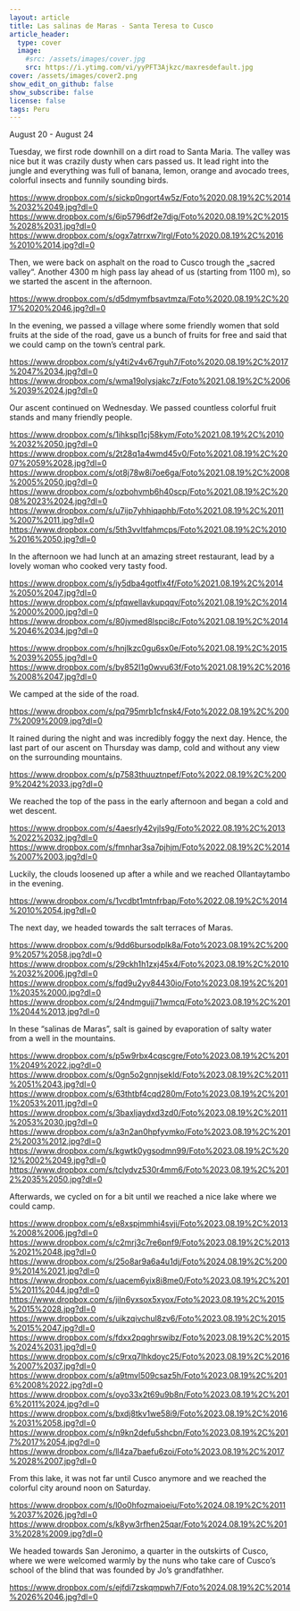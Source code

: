 ```yaml
---
layout: article
title: Las salinas de Maras - Santa Teresa to Cusco
article_header:
  type: cover
  image:
    #src: /assets/images/cover.jpg
    src: https://i.ytimg.com/vi/yyPFT3Ajkzc/maxresdefault.jpg
cover: /assets/images/cover2.png
show_edit_on_github: false
show_subscribe: false
license: false
tags: Peru 
---
```


August 20 - August 24

Tuesday, we first rode downhill on a dirt road to Santa Maria. The valley was nice but it was crazily dusty when cars passed us. It lead right into the jungle and everything was full of banana, lemon, orange and avocado trees, colorful insects and funnily sounding birds.

<!--more-->

https://www.dropbox.com/s/sickp0ngort4w5z/Foto%2020.08.19%2C%2014%2032%2049.jpg?dl=0
https://www.dropbox.com/s/6ip5796df2e7dig/Foto%2020.08.19%2C%2015%2028%2031.jpg?dl=0
https://www.dropbox.com/s/ogx7atrrxw7lrgl/Foto%2020.08.19%2C%2016%2010%2014.jpg?dl=0

Then, we were back on asphalt on the road to Cusco trough the „sacred valley“. Another 4300 m high pass lay ahead of us (starting from 1100 m), so we started the ascent in the afternoon.

https://www.dropbox.com/s/d5dmymfbsavtmza/Foto%2020.08.19%2C%2017%2020%2046.jpg?dl=0

In the evening, we passed a village where some friendly women that sold fruits at the side of the road, gave us a bunch of fruits for free and said that we could camp on the town’s central park.

https://www.dropbox.com/s/y4ti2v4v67rguh7/Foto%2020.08.19%2C%2017%2047%2034.jpg?dl=0
https://www.dropbox.com/s/wma19olysjakc7z/Foto%2021.08.19%2C%2006%2039%2024.jpg?dl=0

Our ascent continued on Wednesday. We passed countless colorful fruit stands and many friendly people.

https://www.dropbox.com/s/1ihkspl1cj58kym/Foto%2021.08.19%2C%2010%2032%2050.jpg?dl=0
https://www.dropbox.com/s/2t28q1a4wmd45v0/Foto%2021.08.19%2C%2007%2059%2028.jpg?dl=0
https://www.dropbox.com/s/ot8j78w8i7oe6ga/Foto%2021.08.19%2C%2008%2005%2050.jpg?dl=0
https://www.dropbox.com/s/ozbohvmb6h40scp/Foto%2021.08.19%2C%2008%2023%2024.jpg?dl=0
https://www.dropbox.com/s/u7ijp7yhhiqaphb/Foto%2021.08.19%2C%2011%2007%2011.jpg?dl=0
https://www.dropbox.com/s/5th3vvltfahmcps/Foto%2021.08.19%2C%2010%2016%2050.jpg?dl=0

In the afternoon we had lunch at an amazing street restaurant, lead by a lovely woman who cooked very tasty food.

https://www.dropbox.com/s/iy5dba4gotflx4f/Foto%2021.08.19%2C%2014%2050%2047.jpg?dl=0
https://www.dropbox.com/s/pfqwellavkupqqv/Foto%2021.08.19%2C%2014%2000%2000.jpg?dl=0
https://www.dropbox.com/s/80jvmed8lspci8c/Foto%2021.08.19%2C%2014%2046%2034.jpg?dl=0

https://www.dropbox.com/s/hnjlkzc0gu6sx0e/Foto%2021.08.19%2C%2015%2039%2055.jpg?dl=0
https://www.dropbox.com/s/by852l1g0wvu63f/Foto%2021.08.19%2C%2016%2008%2047.jpg?dl=0

We camped at the side of the road.

https://www.dropbox.com/s/pq795mrb1cfnsk4/Foto%2022.08.19%2C%2007%2009%2009.jpg?dl=0

It rained during the night and was incredibly foggy the next day. Hence, the last part of our ascent on Thursday was damp, cold and without any view on the surrounding mountains.

https://www.dropbox.com/s/p7583thuuztnpef/Foto%2022.08.19%2C%2009%2042%2033.jpg?dl=0

We reached the top of the pass in the early afternoon and began a cold and wet descent.

https://www.dropbox.com/s/4aesrly42vjls9g/Foto%2022.08.19%2C%2013%2022%2032.jpg?dl=0
https://www.dropbox.com/s/fmnhar3sa7pjhjm/Foto%2022.08.19%2C%2014%2007%2003.jpg?dl=0

Luckily, the clouds loosened up after a while and we reached Ollantaytambo in the evening.

https://www.dropbox.com/s/1vcdbt1mtnfrbap/Foto%2022.08.19%2C%2014%2010%2054.jpg?dl=0

The next day, we headed towards the salt terraces of Maras.

https://www.dropbox.com/s/9dd6bursodplk8a/Foto%2023.08.19%2C%2009%2057%2058.jpg?dl=0
https://www.dropbox.com/s/29ckh1h1zxj45x4/Foto%2023.08.19%2C%2010%2032%2006.jpg?dl=0
https://www.dropbox.com/s/fqd9u2yv84430io/Foto%2023.08.19%2C%2011%2035%2000.jpg?dl=0
https://www.dropbox.com/s/24ndmgujj71wmcq/Foto%2023.08.19%2C%2011%2044%2013.jpg?dl=0

In these “salinas de Maras”, salt is gained by evaporation of salty water from a well in the mountains.

https://www.dropbox.com/s/p5w9rbx4cqscgre/Foto%2023.08.19%2C%2011%2049%2022.jpg?dl=0
https://www.dropbox.com/s/0gn5o2gnnjsekld/Foto%2023.08.19%2C%2011%2051%2043.jpg?dl=0
https://www.dropbox.com/s/63thtbf4cqd280m/Foto%2023.08.19%2C%2011%2053%2011.jpg?dl=0
https://www.dropbox.com/s/3baxljaydxd3zd0/Foto%2023.08.19%2C%2011%2053%2030.jpg?dl=0
https://www.dropbox.com/s/a3n2an0hpfyvmko/Foto%2023.08.19%2C%2012%2003%2012.jpg?dl=0
https://www.dropbox.com/s/kgwtk0ygsodmn99/Foto%2023.08.19%2C%2012%2002%2049.jpg?dl=0
https://www.dropbox.com/s/tclydvz530r4mm6/Foto%2023.08.19%2C%2012%2035%2050.jpg?dl=0

Afterwards, we cycled on for a bit until we reached a nice lake where we could camp.

https://www.dropbox.com/s/e8xspjmmhi4svji/Foto%2023.08.19%2C%2013%2008%2006.jpg?dl=0
https://www.dropbox.com/s/c2mrj3c7re6pnf9/Foto%2023.08.19%2C%2013%2021%2048.jpg?dl=0
https://www.dropbox.com/s/25o8ar9a6a4u1dj/Foto%2024.08.19%2C%2009%2014%2021.jpg?dl=0
https://www.dropbox.com/s/uacem6yix8i8me0/Foto%2023.08.19%2C%2015%2011%2044.jpg?dl=0
https://www.dropbox.com/s/jiln6yxsox5xyox/Foto%2023.08.19%2C%2015%2015%2028.jpg?dl=0
https://www.dropbox.com/s/uikzqivchul8zv6/Foto%2023.08.19%2C%2015%2015%2047.jpg?dl=0
https://www.dropbox.com/s/fdxx2pqghrswibz/Foto%2023.08.19%2C%2015%2024%2031.jpg?dl=0
https://www.dropbox.com/s/c9rxq7lhkdoyc25/Foto%2023.08.19%2C%2016%2007%2037.jpg?dl=0
https://www.dropbox.com/s/a9tmvl509csaz5h/Foto%2023.08.19%2C%2016%2008%2022.jpg?dl=0
https://www.dropbox.com/s/oyo33x2t69u9b8n/Foto%2023.08.19%2C%2016%2011%2024.jpg?dl=0
https://www.dropbox.com/s/bxdj8tkv1we58i9/Foto%2023.08.19%2C%2016%2031%2058.jpg?dl=0
https://www.dropbox.com/s/n9kn2defu5shcbn/Foto%2023.08.19%2C%2017%2017%2054.jpg?dl=0
https://www.dropbox.com/s/ll4za7baefu6zoi/Foto%2023.08.19%2C%2017%2028%2007.jpg?dl=0

From this lake, it was not far until Cusco anymore and we reached the colorful city around noon on Saturday.

https://www.dropbox.com/s/l0o0hfozmaioeiu/Foto%2024.08.19%2C%2011%2037%2026.jpg?dl=0
https://www.dropbox.com/s/k8yw3rfhen25qar/Foto%2024.08.19%2C%2013%2028%2009.jpg?dl=0

We headed towards San Jeronimo, a quarter in the outskirts of Cusco, where we were welcomed warmly by the nuns who take care of Cusco’s school of the blind that was founded by Jo’s grandfathher.

https://www.dropbox.com/s/ejfdi7zskqmpwh7/Foto%2024.08.19%2C%2014%2026%2046.jpg?dl=0